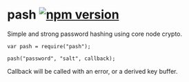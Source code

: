 # pash [![npm version](https://badge.fury.io/js/pash.png)](https://npmjs.org/package/pash)

Simple and strong password hashing using core node crypto.

```
var pash = require("pash");

pash("password", "salt", callback);
```

Callback will be called with an error, or a derived key buffer.
